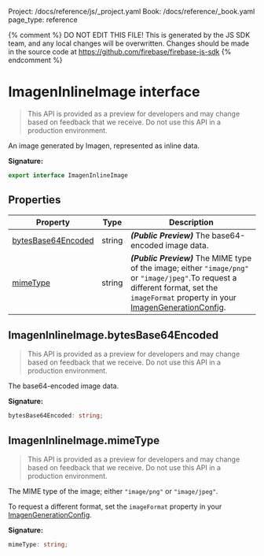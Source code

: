 Project: /docs/reference/js/_project.yaml
Book: /docs/reference/_book.yaml
page_type: reference

{% comment %}
DO NOT EDIT THIS FILE!
This is generated by the JS SDK team, and any local changes will be
overwritten. Changes should be made in the source code at
https://github.com/firebase/firebase-js-sdk
{% endcomment %}

# ImagenInlineImage interface
> This API is provided as a preview for developers and may change based on feedback that we receive. Do not use this API in a production environment.
> 

An image generated by Imagen, represented as inline data.

<b>Signature:</b>

```typescript
export interface ImagenInlineImage 
```

## Properties

|  Property | Type | Description |
|  --- | --- | --- |
|  [bytesBase64Encoded](./ai.imageninlineimage.md#imageninlineimagebytesbase64encoded) | string | <b><i>(Public Preview)</i></b> The base64-encoded image data. |
|  [mimeType](./ai.imageninlineimage.md#imageninlineimagemimetype) | string | <b><i>(Public Preview)</i></b> The MIME type of the image; either <code>&quot;image/png&quot;</code> or <code>&quot;image/jpeg&quot;</code>.<!-- -->To request a different format, set the <code>imageFormat</code> property in your [ImagenGenerationConfig](./ai.imagengenerationconfig.md#imagengenerationconfig_interface)<!-- -->. |

## ImagenInlineImage.bytesBase64Encoded

> This API is provided as a preview for developers and may change based on feedback that we receive. Do not use this API in a production environment.
> 

The base64-encoded image data.

<b>Signature:</b>

```typescript
bytesBase64Encoded: string;
```

## ImagenInlineImage.mimeType

> This API is provided as a preview for developers and may change based on feedback that we receive. Do not use this API in a production environment.
> 

The MIME type of the image; either `"image/png"` or `"image/jpeg"`<!-- -->.

To request a different format, set the `imageFormat` property in your [ImagenGenerationConfig](./ai.imagengenerationconfig.md#imagengenerationconfig_interface)<!-- -->.

<b>Signature:</b>

```typescript
mimeType: string;
```
